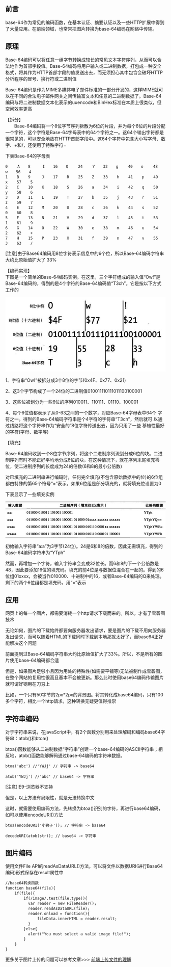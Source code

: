 ## 前言
base-64作为常见的编码函数，在基本认证、摘要认证以及一些HTTP扩展中得到了大量应用。在前端领域，也常常把图片转换为base-64编码在网络中传输。

## 原理
Base-64编码可以将任意一组字节转换成较长的常见文本字符序列，从而可以合法地作为首部字段值。Base-64编码将用户输入或二进制数据，打包成一种安全格式，将其作为HTTP首部字段的值发送出去，而无须担心其中包含会破坏HTTP分析程序的冒号、换行符或二进制值

Base-64编码是作为MIME多媒体电子邮件标准的一部分开发的，这样MIME就可以在不同的合法电子邮件网关之间传输富文本和任意的二进制数据了。Base-64编码与将二进制数据文本化表示的uuencode和BinHex标准在本质上很类似，但空间效率更高

【拆分】  
　　Base-64编码将一个8位字节序列拆散为6位的片段，并为每个6位的片段分配一个字符，这个字符是Base-64字母表中的64个字符之一。这64个输出字符都是很常见的，可以安全地放在HTTP首部字段中。这64个字符中包含大小写字母、数字、+和/，还使用了特殊字符=

下表Base-64的字母表
```
0 　　A 　 8 　　 I 　 16 　 Q 　　24 　　Y 　 32 　 g 　　40 　 o 　　48 　　w 　 56 　 4
1    B    9     J    17    R    25    Z    33    h    41    p    49    x    57    5
2    C    10    K    18    S    26    a    34    i    42    q    50    y    58    6
3    D    11    L    19    T    27    b    35    j    43    r    51    z    59    7
4    E    12    M    20    U    28    c    36    k    44    s    52    0    60    8
5    F    13    N    21    V    29    d    37    l    45    t    53    1    61    9
6    G    14    O    22    W    30    e    38    m    46    u    54    2    62    +
7    H    15    P    23    X    31    f    39    n    47    v    55    3    63    /
```

[注意]由于Base64编码用8位字符表示信息中的6个位，所以Base-64编码字符串大约比原始值扩大了 33%

【编码实现】   
下图是一个简单的Base-64编码实例。在这里，三个字符组成的输入值“Ow!”是Base-64编码的，得到的是4个字符的Base-64编码值“T3ch”。它是按以下方式工作的

![](./image/254.png)  


1、字符串“Ow!”被拆分成3个8位的字节(0x4F、0x77、0x21)

2、这3个字节构成了一个24位的二进制值010011110111011100100001

3、这些位被划分为一些6位的序列010011、110111、01110、100001

4、每个6位值都表示了从0-63之间的一个数字，对应Base-64字母表中64个 字符之一。得到的Base-64编码字符串是个4字符的字符串“T3ch”，然后就可 以通过线路将这个字符串作为“安全的”8位字符传送出去，因为只用了一些 移植性最好的字符(字母、数字等)

【填充】  

Base-64编码收到一个8位字节序列，将这个二进制序列流划分成6位的块。二进制序列有时不能正好平均地分成6位的块，在这种情况下，就在序列末尾填充零位，使二进制序列的长度成为24的倍数(6和8的最小公倍数)

对已填充的二进制串进行编码时，任何完全填充(不包含原始数据中的位)的6位组都由特殊的第65个符号“=”表示。如果6位组是部分填充的，就将填充位设置为0

下表显示了一些填充实例

![](./image/255.png)  

初始输入字符串“a:a”为3字节(24位)。24是6和8的倍数，因此无需填充，得到的Base-64编码字符串为“YTph”

然而，再增加一个字符，输入字符串会变成32位长。而6和8的下一个公倍数是48，因此要添加16位的填充码。填充的前4位是与数据位混合在一起的。得到的6位组01xxxx，会被当作010000、十进制中的16，或者Base-64编码的Q来处理。剩下的两个6位组都是填充码，用“=”表示

## 应用
网页上的每一个图片，都需要消耗一个http请求下载而来的。所以，才有了雪碧图技术

无论如何，图片的下载始终都要向服务器发出请求，要是图片的下载不用向服务器发出请求，而可以随着HTML的下载同时下载到本地那就太好了，而base64正好能解决这个问题

前面提到过Base-64编码字符串大约比原始值扩大了33%。所以，不是所有的图片使用base-64编码都合适

但是，如果图片足够小且因为用处的特殊性(如需要平铺等)无法被制作成雪碧图，在整个网站的复用性很高且基本不会被更新。那么此时使用base64编码传输图片就可谓好钢用在刀刃上

比如，一个只有50字节的2px*2px的背景图。将其转化成base64编码，只有100多个字符，相比一个http请求，这种转换无疑更值得推崇

## 字符串编码
对于字符串来说，在javaScript中，有2个函数分别用来处理解码和编码base64字符串：atob()和btoa()

btoa()函数能够从二进制数据“字符串”创建一个base-64编码的ASCII字符串；相反地，atob()函数能够解码通过base-64编码的字符串数据。

```
btoa('abc') //'YWJj' // 字符串 -> base64

atob('YWJj') //'abc' // base64 -> 字符串
```

[注意]IE9-浏览器不支持

但是，以上方法有局限性，就是无法转换中文

这时，就需要使用编码方法，先转换为btoa()识别的字符，再进行base64编码，如可以使用encodeURI()方法

```
btoa(encodeURI('小狮子')); // 字符串 -> base64

decodeURI(atob(str)); // base64 -> 字符串
```

## 图片编码

使用文件File API的readAsDataURL()方法，可以将文件以数据URI(进行Base64编码)形式保存在result属性中
```
//base64转换函数
function base64(file){
    if(file){
        if(/image/.test(file.type)){
          var reader = new FileReader();
          reader.readAsDataURL(file);
          reader.onload = function(){
              fileData.innerHTML = reader.result;
          }          
        }else{
          alert("You must select a valid image file!");
        }
    }    
}
```

更多关于图片上传的问题可以参考文章>>> [前端上传文件的理解](js文件上传原理（form表单，FormData+XHR2+FileReader+canvas）.md)

